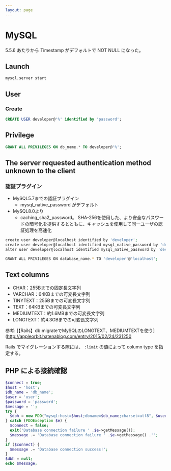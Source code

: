 ```yaml
---
layout: page
---
```


# MySQL

5.5.6 あたりから Timestamp がデフォルトで NOT NULL になった。


## Launch

```sh
mysql.server start
```

## User

### Create

```sql
CREATE USER developer@'%' identified by 'password';
```

## Privilege

```sql
GRANT ALL PRIVILEGES ON db_name.* TO developer@'%';
```

## The server requested authentication method unknown to the client

### 認証プラグイン

* MySQL5.7までの認証プラグイン
    * mysql_native_password がデフォルト
* MySQL8.0より
    * caching_sha2_password。 SHA-256を使用した、より安全なパスワードの暗号化を提供するとともに、キャッシュを使用して同一ユーザの認証処理を高速化

```sh
create user developer@localhost identified by 'developer';
create user developer@localhost identified mysql_native_password by 'developer';
alter user developer@localhost identified mysql_native_password by 'developer';
```

```sh
GRANT ALL PRIVILEGES ON database_name.* TO 'developer'@'localhost';
```

## Text columns

* CHAR：255Bまでの固定長文字列
* VARCHAR：64KBまでの可変長文字列
* TINYTEXT：255Bまでの可変長文字列
* TEXT：64KBまでの可変長文字列
* MEDIUMTEXT：約1.6MBまでの可変長文字列
* LONGTEXT：約4.3GBまでの可変長文字列


参考: [【Rails】db:migrateでMySQLのLONGTEXT、MEDIUMTEXTを使う](http://appleorbit.hatenablog.com/entry/2015/02/24/231250

Rails でマイグレーションする際には、 `:limit` の値によって column type を指定する。

## PHP による接続確認

```php
$connect = true;
$host = 'host';
$db_name = 'db_name';
$user = 'user';
$password = 'password';
$message = '';
try {
  $dbh = new PDO("mysql:host=$host;dbname=$db_name;charset=utf8", $user, $password);
} catch (PDOException $e) {
  $connect = false;
  exit('Database connection failure ' .$e->getMessage());
  $message .= 'Database connection failure ' .$e->getMessage() .'';
}
if ($connect) {
  $message .= 'Database connection success!';
}
$dbh = null;
echo $message;
```
